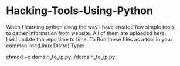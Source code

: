 # Hacking-Tools-Using-Python
When I learning python along the way I have created few simple tools<br>
to gather information from website. All of them are uploaded here.<br>
I will update tha repo time to time.
To Run these files as a tool in your comman line(Linux Distro) Type:<br>

chmod +x domain_to_ip.py
./domain_to_ip.py